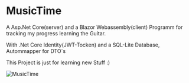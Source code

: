 # MusicTime

A Asp.Net Core(server) and a Blazor Webassembly(client) Programm for tracking my progress learning the Guitar.

With .Net Core Identity(JWT-Tocken) and a SQL-Lite Database, Autommapper for DTO´s

This Project is just for learning new Stuff :)

![MusicTime](https://github.com/user-attachments/assets/0cf42022-d2b4-4320-828d-1dc0ef3bbdb7)
